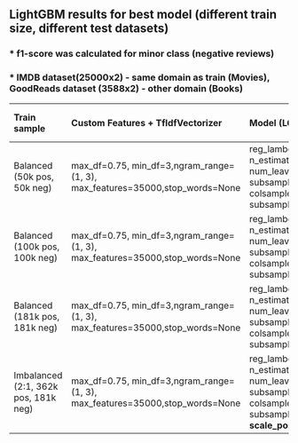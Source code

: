 ## LightGBM results for best model (different train size, different test datasets)

### * f1-score was calculated for minor class (negative reviews)
### * IMDB dataset(25000x2) - same domain as train (Movies), GoodReads dataset (3588x2) - other domain (Books)

|Train sample| Custom Features + TfIdfVectorizer | Model (LGBClassifier) | Valid-acc | Test-acc | Test-acc (IMDB)| Test-acc (GoodReads)| Test-f1 | Test-f1 (IMDB)| Test-f1 (GoodReads)|
|:----------------|:------------|:-------------|:------------|:------------|:------------|:------------|:------------|:------------|:------------:|
|Balanced (50k pos, 50k neg)|max_df=0.75, min_df=3,ngram_range=(1, 3), max_features=35000,stop_words=None|reg_lambda=5, n_estimators=200, num_leaves=127, subsample=0.5, colsample_bytree=0.5, subsample_for_bin=10000|0.896|0.895|0.879|0.878|0.71|0.89|0.88|
|Balanced (100k pos, 100k neg)|max_df=0.75, min_df=3,ngram_range=(1, 3), max_features=35000,stop_words=None|reg_lambda=5, n_estimators=200, num_leaves=127, subsample=0.5, colsample_bytree=0.5, subsample_for_bin=10000|0.902|0.905|0.889|0.890|0.73|0.89|0.89|
|Balanced (181k pos, 181k neg)|max_df=0.75, min_df=3,ngram_range=(1, 3), max_features=35000,stop_words=None|reg_lambda=5, n_estimators=200, num_leaves=127, subsample=0.5, colsample_bytree=0.5, subsample_for_bin=10000|0.907|0.909|0.894|0.894|0.74|0.90|0.89|
|Imbalanced (2:1, 362k pos, 181k neg)|max_df=0.75, min_df=3,ngram_range=(1, 3), max_features=35000,stop_words=None|reg_lambda=5, n_estimators=200, num_leaves=127, subsample=0.5, colsample_bytree=0.5, subsample_for_bin=10000, **scale_pos_weight=0.5**|0.913|0.914|0.899|0.895|0.75|0.90|0.89|
